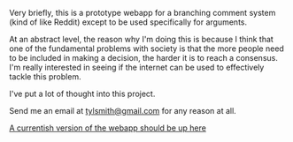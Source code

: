 Very briefly, this is a prototype webapp for a branching comment system (kind of like Reddit) except to be used specifically for arguments.

At an abstract level, the reason why I'm doing this is because I think that one of the fundamental problems with society is that the more people need to be included in making a decision, the harder it is to reach a consensus.  I'm really interested in seeing if the internet can be used to effectively tackle this problem.

I've put a lot of thought into this project.  

Send me an email at tylsmith@gmail.com for any reason at all.

[A currentish version of the webapp should be up here](http://gadfly.meteor.com/)

